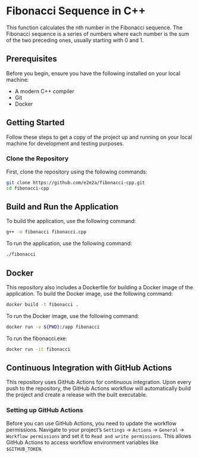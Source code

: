 # Fibonacci Sequence in C++

This function calculates the nth number in the Fibonacci sequence. The Fibonacci sequence is a series of numbers where each number is the sum of the two preceding ones, usually starting with 0 and 1.

## Prerequisites

Before you begin, ensure you have the following installed on your local machine:

- A modern C++ compiler
- Git
- Docker

## Getting Started

Follow these steps to get a copy of the project up and running on your local machine for development and testing purposes.

### Clone the Repository

First, clone the repository using the following commands:

```bash
git clone https://github.com/e2e2a/fibonacci-cpp.git
cd fibonacci-cpp
```

## Build and Run the Application

To build the application, use the following command:

```bash
g++ -o fibonacci fibonacci.cpp
```

To run the application, use the following command:

```bash
./fibonacci
```

## Docker

This repository also includes a Dockerfile for building a Docker image of the application. To build the Docker image, use the following command:

```bash
docker build -t fibonacci .
```

To run the Docker image, use the following command:

```bash
docker run -v ${PWD}:/app fibonacci
```

To run the fibonacci.exe:

```bash
docker run -it fibonacci
```
## Continuous Integration with GitHub Actions

This repository uses GitHub Actions for continuous integration. Upon every push to the repository, the GitHub Actions workflow will automatically build the project and create a release with the built executable.

### Setting up GitHub Actions

Before you can use GitHub Actions, you need to update the workflow permissions. Navigate to your project’s `Settings` -> `Actions` -> `General` -> `Workflow permissions` and set it to `Read and write permissions`. This allows GitHub Actions to access workflow environment variables like `$GITHUB_TOKEN`.
